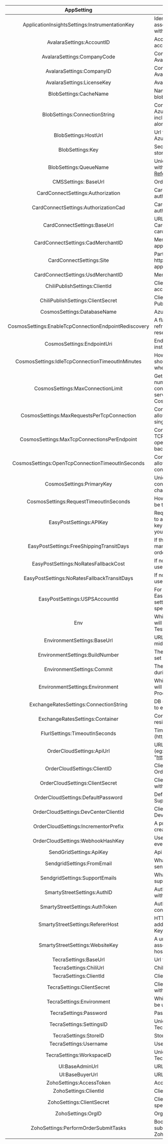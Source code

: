 ﻿|                      AppSetting                       | Description                                                                                                                                                 |
| :---------------------------------------------------: | ----------------------------------------------------------------------------------------------------------------------------------------------------------- |
|    ApplicationInsightsSettings:InstrumentationKey     | Identifies the resouce you want to associate your telemetry data with                                                                                       |
|               AvalaraSettings:AccountID               | AccountId associated to Avalara account                                                                                                                     |
|              AvalaraSettings:CompanyCode              | Company name associated with Avalara                                                                                                                        |
|               AvalaraSettings:CompanyID               | ComapanyID associated with Avalara                                                                                                                          |
|              AvalaraSettings:LicenseKey               | Avalara License Key                                                                                                                                         |
|                BlobSettings:CacheName                 | Name of cache used with Azure blob storage                                                                                                                  |
|             BlobSettings:ConnectionString             | Connection string routing to Azure blob storage. Usually includes Account name and key along with the default protocol                                      |
|                 BlobSettings:HostUrl                  | Url the blob storae is hosted at in Azure                                                                                                                   |
|                   BlobSettings:Key                    | Security key to call out to blob storage                                                                                                                    |
|                BlobSettings:QueueName                 | Unique name to signify queue within an account. [Microsoft Reference](https://docs.microsoft.com/en-us/rest/api/storageservices/naming-queues-and-metadata) |
|                 CMSSettings: BaseUrl                  | Ordercloud URL for CMS                                                                                                                                      |
|           CardConnectSettings:Authorization           | CardConnect specific token for authorization                                                                                                                |
|         CardConnectSettings:AuthorizationCad          | CardConnect specific token for authorization (CAD)                                                                                                          |
|              CardConnectSettings:BaseUrl              | URL used to connect to CardConnect (eg: cardconnect.com)                                                                                                    |
|           CardConnectSettings:CadMerchantID           | Merchant ID used for CAD, if applicable.                                                                                                                    |
|               CardConnectSettings:Site                | Partner level grouping. (eg: https://<site>.cardconnect.com), if applicable                                                                                 |
|           CardConnectSettings:UsdMerchantID           | Merchant ID used for USD                                                                                                                                    |
|             ChiliPublishSettings:ClientId             | Client ID used for Chili Publish account                                                                                                                    |
|           ChiliPublishSettings:ClientSecret           | Client secret used for Chili Publish account                                                                                                                |
|              CosmosSettings:DatabaseName              | Azure database resource name                                                                                                                                |
| CosmosSettings:EnableTcpConnectionEndpointRediscovery | A flag to enable address cache refresh when connections are reset in Azure                                                                                  |
|              CosmosSettings:EndpointUri               | Endpoint for your Cosmos instance                                                                                                                           |
|   CosmosSettings:IdleTcpConnectionTimeoutInMinutes    | How many minutes a connection should wait before timing out when idle                                                                                       |
|           CosmosSettings:MaxConnectionLimit           | Gets or sets the maximum number of concurrent connections allowed for the target service endpoint in the Azure Cosmos DB service                            |
|      CosmosSettings:MaxRequestsPerTcpConnection       | Controls the number of requests allowed simultaneously over a single TCP connection                                                                         |
|      CosmosSettings:MaxTcpConnectionsPerEndpoint      | Controls the maximum number of TCP connections that may be opened to each Cosmos DB back-end                                                                |
|   CosmosSettings:OpenTcpConnectionTimeoutInSeconds    | Controls the amount of time allowed for trying to establish a connection.                                                                                   |
|               CosmosSettings:PrimaryKey               | Unique key per container. Once a container is created, it cannot be changed                                                                                 |
|        CosmosSettings:RequestTimeoutInSeconds         | How long before a request should be timed out                                                                                                               |
|                EasyPostSettings:APIKey                | Required on every request. Used to authenticate as basic user. API keys give full read/write access to your account                                         |
|       EasyPostSettings:FreeShippingTransitDays        | If the order has free shipping, this marks the transit days for the order                                                                                   |
|         EasyPostSettings:NoRatesFallbackCost          | If no shipping rates are returned, use this as a fallback cost                                                                                              |
|      EasyPostSettings:NoRatesFallbackTransitDays      | If no shipping rates are returned, use this as a fallback transit days                                                                                      |
|            EasyPostSettings:USPSAccountId             | For each account used in EasyPost, add AccountID's to the settings. This setting is for USPS specifically                                                   |
|                          Env                          | Which environment this config will be used in for Avalara (UAT , Test and Production).                                                                                                  |
|              EnvironmentSettings:BaseUrl              | URL to be used to host the middleware                                                                                                                       |
|            EnvironmentSettings:BuildNumber            | The build number, automatically set during deploy                                                                                                           |
|              EnvironmentSettings:Commit               | The commit, automatically set during deploy                                                                                                                 |
|            EnvironmentSettings:Environment            | Which environment this config will be used in (Test, UAT, Production).                                                                                      |
|        ExchangeRatesSettings:ConnectionString         | DB connection string to connect to exchange rates                                                                                                           |
|            ExchangeRatesSettings:Container            | Container that the exchange rates reside in                                                                                                                 |
|            FlurlSettings:TimeoutInSeconds             | Timeout in seconds until Flurl (http client) will timeout                                                                                                   |
|               OrderCloudSettings:ApiUrl               | URL to connect to OrderCloud (eg: "OrderCloudSettings:ApiUrl": "https://stagingapi.ordercloud.io")                                                          |
|              OrderCloudSettings:ClientID              | ClientID used to interface with OrderCloud                                                                                                                  |
|            OrderCloudSettings:ClientSecret            | Client Secret used to interface with OrderCloud                                                                                                             |
|          OrderCloudSettings:DefaultPassword           | Default password used to create Suppliers                                                                                                                   |
|         OrderCloudSettings:DevCenterClientId          | ClientID used to access DevCenter                                                                                                                           |
|         OrderCloudSettings:IncrementorPrefix          | A prefix used in all orderIDs to create a distinct incrementor                                                                                              |
|           OrderCloudSettings:WebhookHashKey           | Used to access all integration events within OrderCloud                                                                                                     |
|                SendGridSettings:ApiKey                | Api Key given by SendGrid                                                                                                                                   |
|              SendgridSettings:FromEmail               | What account emails should be sent from                                                                                                                     |
|            SendgridSettings:SupportEmails             | What account(s) should recieve support emails                                                                                                               |
|              SmartyStreetSettings:AuthID              | Authentication ID used to connect with SmartyStreet                                                                                                         |
|            SmartyStreetSettings:AuthToken             | Authorization token used to connect with SmartyStreet                                                                                                       |
|           SmartyStreetSettings:RefererHost            | HTTP Header to a hostname/IP address listed with the Website Key [SmartyStreet Docs](https://smartystreets.com/docs/cloud/authentication)                   |
|            SmartyStreetSettings:WebsiteKey            | A unique key that can be associated with one or more hostnames. [SmartyStreet Docs](https://smartystreets.com/docs/cloud/authentication)                    |
|                 TecraSettings:BaseUrl                 | Url to connect with Tecra                                                                                                                                   |
|                TecraSettings:ChiliUrl                 | Chili url for Tecra to use                                                                                                                                  |
|                TecraSettings:ClientId                 | ClientID assigned by Tecra                                                                                                                                  |
|              TecraSettings:ClientSecret               | Client Secret used to authenticate with Tecra                                                                                                               |
|               TecraSettings:Environment               | Which environment Tecra should be using                                                                                                                     |
|                TecraSettings:Password                 | Password used to access Tecra                                                                                                                               |
|               TecraSettings:SettingsID                | Unique settings id used with Tecra account                                                                                                                  |
|                 TecraSettings:StoreID                 | StoreID used with Tecra                                                                                                                                     |
|                TecraSettings:Username                 | Username used to access Tecra                                                                                                                               |
|               TecraSettings:WorkspaceID               | Unique WorkspaceID used with Tecra                                                                                                                          |
|                    UI:BaseAdminUrl                    | URL to the admin app used                                                                                                                                   |
|                    UI:BaseBuyerUrl                    | URL to buyer app used                                                                                                                                       |
|               ZohoSettings:AccessToken                | AccessToken used with Zoho                                                                                                                                  |
|                 ZohoSettings:ClientId                 | ClientID used with Zoho                                                                                                                                     |
|               ZohoSettings:ClientSecret               | ClientSecret used with Zoho and specified ClientID                                                                                                          |
|                  ZohoSettings:OrgID                   | OrgID used with Zoho                                                                                                                                        |
|         ZohoSettings:PerformOrderSubmitTasks          | Boolean that decides if order submit tasks should go through Zoho                                                                                           |
